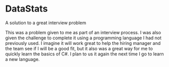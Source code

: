 # DataStats
A solution to a great interview problem

This was a problem given to me as part of an interview process. I was also given 
the challenge to complete it using a programming language I had not previously used. 
I imagine it will work great to help the hiring manager and the team see if I will 
be a good fit, but it also was a great way for me to quickly learn the basics of C#. 
I plan to us it again the next time I go to learn a new language.
